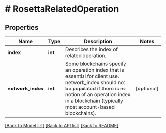 # # RosettaRelatedOperation

## Properties

Name | Type | Description | Notes
------------ | ------------- | ------------- | -------------
**index** | **int** | Describes the index of related operation. |
**network_index** | **int** | Some blockchains specify an operation index that is essential for client use. network_index should not be populated if there is no notion of an operation index in a blockchain (typically most account-based blockchains). | [optional]

[[Back to Model list]](../../README.md#models) [[Back to API list]](../../README.md#endpoints) [[Back to README]](../../README.md)
